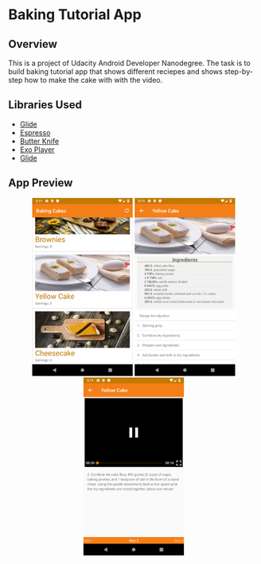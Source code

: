 # Baking Tutorial App

## Overview
This is a project of Udacity Android Developer Nanodegree. The task is to build baking tutorial app that shows different reciepes and shows step-by-step how to make the cake with with the video.

## Libraries Used
* [Glide](https://github.com/bumptech/glide)
* [Espresso](https://developer.android.com/training/testing/espresso/index.html)
* [Butter Knife](http://jakewharton.github.io/butterknife/)
* [Exo Player](https://github.com/google/ExoPlayer)
* [Glide](https://github.com/bumptech/glide)

## App Preview

<p align="center">
 <img src="/images/main.png" width="40%"> <img src="/images/detail.png" width="40%"> <img src="/images/video.png" width="40%">
</p>

